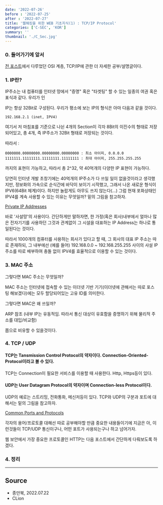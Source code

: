 ```yaml
---
date: '2022-07-26'
before : '2022-07-25'
after : '2022-07-27'
title: '웹해킹을 위한 WEB 기초지식(1) : TCP/IP Protocol'
categories: ['C-SEC', 'KOR']
summary: ''
thumbnail: './C_Sec.jpg'
---
```


### 0. 들어가기에 앞서

[전 포스트](<https://hosahn.github.io/22-726>)에서 다루었던 OSI 계층, TCP/IP에 관한 더 자세한 공부/설명글이다.


### 1. IP란?


IP주소는 내 컴퓨터를 인터넷 망에서 "증명" 혹은 "타겟팅" 할 수 있는 일종의 여권 혹은 표식과 같다. 우리가 인


IP는 항상 32Bit로 구성된다. 우리가 평소에 보는 IP의 형식은 아마 다음과 같을 것이다.

```
192.168.2.1 (inet, IPV4)
```
여기서 저 마침표를 기준으로 나뉜 4개의 Section이 각자 8Bit의 이진수의 형태로 저장되어있고, 총 4개, 즉 IP주소가 32Bit 형태로 저장되는 것이다.


따라서 :
```
0000000.00000000.00000000.00000000 : 최소 아이피, 0.0.0.0
1111111.11111111.11111111.11111111 : 최대 아이피, 255.255.255.255
```
까지의 표현이 가능하고, 따라서 총 2^32, 약 40억개의 다양한 IP 표현이 가능하다. 


당연히 인터넷 개발 초창기에는 40억개의 IP주소가 다 쓰일 일이 없을것이라고 생각했지만, 정보화의 가속으로 순식간에 바닥이 보이기 시작했고, 그래서 나온 새로운 형식이 IPV6(64Bit 체계)이다. 하지만 놀랍게도 아무도 쓰지 않는다(...) 그럼 현재 포화상태인 IPV4를 계속 사용할 수 있는 이유는 무엇일까? 밑의 그림을 참고하자.

[Private IP Addresses](<https://www.google.com/url?sa=i&url=https%3A%2F%2Fwww.pinterest.com%2Fpin%2F589267932474734110%2F&psig=AOvVaw28y2RRIcpWVSOiJk_bfwHS&ust=1663790291785000&source=images&cd=vfe&ved=0CAwQjRxqFwoTCKiayIKUpPoCFQAAAAAdAAAAABAI>)


바로 '사설망'의 사용이다. 간단하게만 말하자면, 한 가정(혹은 회사)내부에서 얼마나 많은 전자기기를 사용하던 그것과 관계없이 그 시설을 대표하는 IP Address는 하나로 통일된다는 것이다.


따라서 1000개의 컴퓨터를 사용하는 회사가 있다고 할 때, 그 회사의 대표 IP 주소는 따로 존재하되, 그 내부에선 (예를 들어) 192.168.0.0 ~ 192.168.255.255 사이의 사설 IP 주소를 따로 배부하여 충돌 없이 IPV4를 효율적으로 이용할 수 있는 것이다.


### 3. MAC 주소


그렇다면 MAC 주소는 무엇일까?


MAC 주소는 인터넷에 접속할 수 있는 이더넷 기반 기기(이더넷에 관해서는 따로 포스팅 해보겠다)에는 모두 할당되어있는 고유 ID를 의미한다.


그렇다면 MAC은 왜 쓰일까? 

ARP 참조 (내부 IP는 유동적임. 따라서 통신 대상이 유효함을 증명하기 위해 물리적 주소를 대입/비교함)


쯤으로 비유할 수 있을것이다.


### 4. TCP / UDP

#### TCP는 Tansmission Control Protocol의 약자이다. Connection-Oriented-Protocol이라고 볼 수 있다.


TCP는 Connection이 필요한 서비스를 이용할 때 사용한다. Http, Https등이 있다.


#### UDP는 User Datagram Protocol의 약자이며 Connection-less Protocol이다.


UDP의 예로는 스트리밍, 전화통화, 메신저등이 있다. TCP와 UDP의 구분과 포트에 대해서는 밑의 그림을 참고하자.


[Common Ports and Protocols](<https://www.google.com/url?sa=i&url=https%3A%2F%2Fipwithease.com%2Fcommon-tcp-ip-well-known-port-numbers%2F&psig=AOvVaw1nY6GYuYM53q5LcxFuNhm2&ust=1663792124269000&source=images&cd=vfe&ved=0CAwQjRxqFwoTCNivoeiapPoCFQAAAAAdAAAAABAS>)


각자의 용어/프로토콜 대해선 따로 공부해야할 만큼 중요한 내용들이기에 지금은 아, 이런것들이 TCP/UDP 통신이구나, 어떤 포트가 사용되는구나 하고 넘어가자.


웹 보안에서 가장 중요한 프로토콜인 HTTP는 다음 포스트에서 간단하게 다뤄보도록 하겠다.

### 4. 정리

---

## Source

- 종만북, 2022.07.22
- CLion